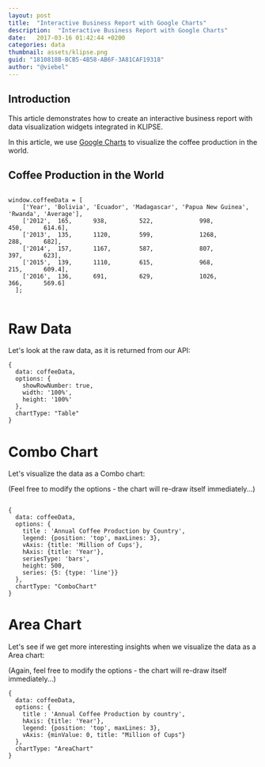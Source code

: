 ```yaml
---
layout: post
title:  "Interactive Business Report with Google Charts"
description:  "Interactive Business Report with Google Charts"
date:   2017-03-16 01:42:44 +0200
categories: data
thumbnail: assets/klipse.png
guid: "1810818B-BCB5-4B58-AB6F-3A81CAF19318"
author: "@viebel"
---
```


## Introduction

This article demonstrates how to create an interactive business report with data visualization widgets integrated in KLIPSE.

In this article, we use [Google Charts](https://developers.google.com/chart/interactive/docs/) to visualize the coffee production in the world.

## Coffee Production in the World

<pre class="hidden"><code class="language-klipse-eval-js" data-async-code="true">
window.coffeeData = [
    ['Year', 'Bolivia', 'Ecuador', 'Madagascar', 'Papua New Guinea', 'Rwanda', 'Average'],
    ['2012',  165,      938,         522,             998,           450,      614.6],
    ['2013',  135,      1120,        599,             1268,          288,      682],
    ['2014',  157,      1167,        587,             807,           397,      623],
    ['2015',  139,      1110,        615,             968,           215,      609.4],
    ['2016',  136,      691,         629,             1026,          366,      569.6]
  ];

</code></pre>

# Raw Data

Let's look at the raw data, as it is returned from our API:

~~~google-chart
{
  data: coffeeData,
  options: {
    showRowNumber: true,
    width: '100%', 
    height: '100%'
  },
  chartType: "Table"
}
~~~

# Combo Chart

Let's visualize the data as a Combo chart:

(Feel free to modify the options - the chart will re-draw itself immediately...)

~~~google-chart

{
  data: coffeeData,
  options: {
    title : 'Annual Coffee Production by Country',
    legend: {position: 'top', maxLines: 3},	
    vAxis: {title: 'Million of Cups'},
    hAxis: {title: 'Year'},
    seriesType: 'bars',
	height: 500,
    series: {5: {type: 'line'}}
  },
  chartType: "ComboChart"
}
~~~


# Area Chart

Let's see if we get more interesting insights when we visualize the data as a Area chart:

(Again, feel free to modify the options - the chart will re-draw itself immediately...)

~~~google-chart
{
  data: coffeeData,
  options: {
    title : 'Annual Coffee Production by country',
    hAxis: {title: 'Year'},
    legend: {position: 'top', maxLines: 3},
    vAxis: {minValue: 0, title: "Million of Cups"}
  },
  chartType: "AreaChart"
}

~~~


